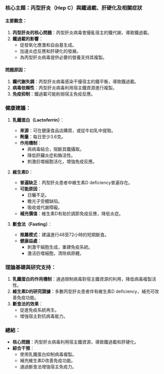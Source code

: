 ### 核心主題：丙型肝炎（Hep C）與鐵過載、肝硬化及相關症狀

#### 主要觀念：
1. **丙型肝炎的核心問題**：丙型肝炎病毒會擾亂宿主的鐵代謝，導致鐵過載。
2. **鐵過載的影響**：
   - 促發氧化應激和自由基生成。
   - 加速炎症反應和肝硬化的發展。
   - 為丙型肝炎病毒提供必要的營養支持其複製。

#### 問題原因：
1. **鐵代謝失調**：丙型肝炎病毒感染干擾宿主的鐵平衡，導致鐵過載。
2. **病毒依賴性**：丙型肝炎病毒利用宿主鐵資源進行複製。
3. **免疫抑制**：鐵過載可能削弱宿主免疫反應。

### 健康建議：
1. **乳鐵蛋白（Lactoferrin）**：
   - **來源**：可在健康食品店購買，或從牛初乳中提取。
   - **劑量**：每日至少3.6克。
   - **作用機制**：
     - 與病毒結合，阻斷其鐵攝取。
     - 降低肝臟炎症和酶活性。
     - 刺激巨噬細胞活化，增強免疫反應。

2. **維生素D**：
   - **普遍缺乏**：丙型肝炎患者中維生素D deficiency普遍存在。
   - **可能原因**：
     - 日曬不足。
     - 瞻光子受體缺陷。
     - 吸收或代謝障礙。
   - **補充價值**：維生素D有助於調節免疫反應，降低炎症。

3. **斷食法（Fasting）**：
   - **推薦模式**：建議進行48至72小時的短期斷食。
   - **健康益處**：
     - 刺激干細胞生成，重建免疫系統。
     - 激活巨噬細胞，清除病原體。

### 理論基礎與研究支持：
1. **乳鐵蛋白的作用機制**：通過限制病毒對宿主鐵資源的利用，降低病毒複製活性。
2. **維生素D的研究證據**：多數丙型肝炎患者伴有維生素D deficiency，補充可改善免疫功能。
3. **斷食法的效果**：
   - 促進免疫系統再生。
   - 增強宿主對抗病毒能力。

### 總結：
- **核心問題**：丙型肝炎病毒利用宿主鐵資源，導致鐵過載和肝硬化。
- **綜合干預**：
  - 使用乳鐵蛋白抑制病毒複製。
  - 補充維生素D改善免疫功能。
  - 通過斷食法增強宿主免疫力。